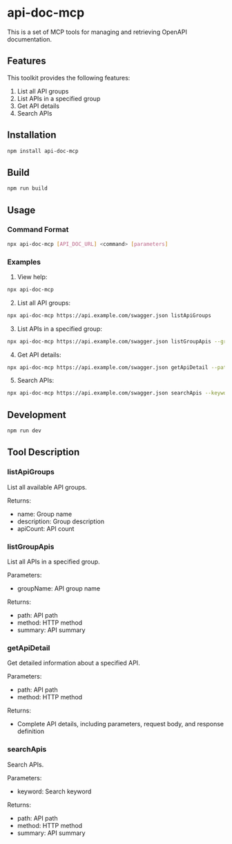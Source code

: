 # api-doc-mcp

This is a set of MCP tools for managing and retrieving OpenAPI documentation.

## Features

This toolkit provides the following features:

1. List all API groups
2. List APIs in a specified group
3. Get API details
4. Search APIs

## Installation

```bash
npm install api-doc-mcp
```

## Build

```bash
npm run build
```

## Usage

### Command Format

```bash
npx api-doc-mcp [API_DOC_URL] <command> [parameters]
```

### Examples

1. View help:
```bash
npx api-doc-mcp
```

2. List all API groups:
```bash
npx api-doc-mcp https://api.example.com/swagger.json listApiGroups
```

3. List APIs in a specified group:
```bash
npx api-doc-mcp https://api.example.com/swagger.json listGroupApis --groupName user
```

4. Get API details:
```bash
npx api-doc-mcp https://api.example.com/swagger.json getApiDetail --path /users --method get
```

5. Search APIs:
```bash
npx api-doc-mcp https://api.example.com/swagger.json searchApis --keyword user
```

## Development

```bash
npm run dev
```

## Tool Description

### listApiGroups

List all available API groups.

Returns:
- name: Group name
- description: Group description
- apiCount: API count

### listGroupApis

List all APIs in a specified group.

Parameters:
- groupName: API group name

Returns:
- path: API path
- method: HTTP method
- summary: API summary

### getApiDetail

Get detailed information about a specified API.

Parameters:
- path: API path
- method: HTTP method

Returns:
- Complete API details, including parameters, request body, and response definition

### searchApis

Search APIs.

Parameters:
- keyword: Search keyword

Returns:
- path: API path
- method: HTTP method
- summary: API summary 